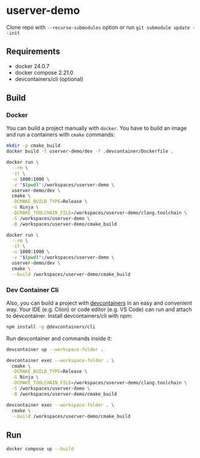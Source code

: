 # userver-demo

Clone repo with `--recurse-submodules` option or run `git submodule update --init`

## Requirements
- docker 24.0.7
- docker compose 2.21.0
- devcontainers/cli (optional)

## Build

### Docker

You can build a project manually with `docker`. You have to build an image and run a containers with `cmake` commands:

```bash
mkdir -p cmake_build
docker build -t userver-demo/dev -f .devcontainer/Dockerfile .

docker run \
  --rm \
  -it \
  -u 1000:1000 \
  -v "$(pwd)":/workspaces/userver-demo \
  userver-demo/dev \
  cmake \
  -DCMAKE_BUILD_TYPE=Release \
  -G Ninja \
  -DCMAKE_TOOLCHAIN_FILE=/workspaces/userver-demo/clang.toolchain \
  -S /workspaces/userver-demo \
  -B /workspaces/userver-demo/cmake_build

docker run \
  --rm \
  -it \
  -u 1000:1000 \
  -v "$(pwd)":/workspaces/userver-demo \
  userver-demo/dev \
  cmake \
  --build /workspaces/userver-demo/cmake_build
```

### Dev Container Cli

Also, you can build a project with [devcontainers](https://containers.dev/) in an easy and convenient way.
Your IDE (e.g. Clion) or code editor (e.g. VS Code) can run and attach to devcontainer.
Install devcontainers/cli with npm:

```bash
npm install -g @devcontainers/cli
```

Run devcontainer and commands inside it:
```bash
devcontainer up --workspace-folder .

devcontainer exec --workspace-folder . \
  cmake \
  -DCMAKE_BUILD_TYPE=Release \
  -G Ninja \
  -DCMAKE_TOOLCHAIN_FILE=/workspaces/userver-demo/clang.toolchain \
  -S /workspaces/userver-demo \
  -B /workspaces/userver-demo/cmake_build

devcontainer exec --workspace-folder . \
  cmake \
  --build /workspaces/userver-demo/cmake_build
```

## Run

```bash
docker compose up --build
```
